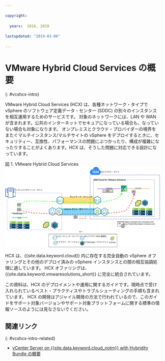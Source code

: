 ```yaml
---

copyright:

  years:  2016, 2019

lastupdated: "2019-03-06"

---
```


# VMware Hybrid Cloud Services の概要
{: #vcshcx-intro}

VMware Hybrid Cloud Services (HCX) は、各種ネットワーク・タイプで vSphere のソフトウェア定義データ・センター (SDDC) の別々のインスタンスを相互運用するためのサービスです。 対象のネットワークには、LAN や WAN が含まれます。公共のインターネットでセキュアになっている場合も、なっていない場合も対象になります。 オンプレミスとクラウド・プロバイダーの境界をまたぐマルチインスタンス/マルチサイトの vSphere をデプロイするときに、セキュリティー、互換性、パフォーマンスの問題にぶつかったり、構成が複雑になったりすることがよくあります。HCX は、そうした問題に対応できる設計になっています。

図 1. VMware Hybrid Cloud Services
![VMware Hybrid Cloud Services](vcshcx.svg)

HCX は、{{site.data.keyword.cloud}} 内に存在する完全自動の vSphere オファリングとその他のデプロイ済みの vSphere インスタンスとの間の相互協調処理に適しています。 HCX オファリングは、{{site.data.keyword.vmwaresolutions_short}} に完全に統合されています。

この資料は、HCX のデプロイメントや運用に関するガイドです。現時点で受け入れられているベスト・プラクティスやトラブルシューティングの手順も含まれています。 HCX の開発はアジャイル開発の方法で行われているので、このガイドをサポート対象バージョンやサポート対象プラットフォームに関する標準の情報ソースのようには見なさないでください。

## 関連リンク
{: #vcshcx-intro-related}

* [vCenter Server on {{site.data.keyword.cloud_notm}} with Hybridity Bundle の概要](/docs/services/vmwaresolutions/archiref/vcs?topic=vmware-solutions-vcs-hybridity-intro)   
